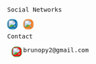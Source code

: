 <div style="font-family: monospace;font-weight: 400;font-style: normal;"> 
<p>Social Networks</p>
<a href="https://linkedin.com/in/bruno-pereira-b117ab210">
  <img align="left" alt="Brijesh Dhanani" width="22px" style='padding-right: 0px;background-color: #0077B5 !important;border: #0077B5 1px solid;border-radius: 10px;' src="https://cdn.jsdelivr.net/npm/simple-icons@v3/icons/linkedin.svg" />
</a>
<a href="https://www.instagram.com/brunopereira222/">
  <img align="left" alt="Brijesh Dhanani" width="22px" style="background-color: #fa7e1e !important;border: #fa7e1e 1px solid;padding-right: 0px;border-radius: 10px; margin-left: 10px;" src="https://cdn.jsdelivr.net/npm/simple-icons@v3/icons/instagram.svg" />
</a>
<br><br>
Contact
<br><br>
 <img align="left" alt="Brijesh Dhanani" width="22px" style="background-color: red !important;border: green 1px solid;padding-right: 0px;border-radius: 10px; margin-left: 10px;" src="https://cdn.jsdelivr.net/npm/simple-icons@3.13.0/icons/gmail.svg" />
brunopy2@gmail.com
</div>




